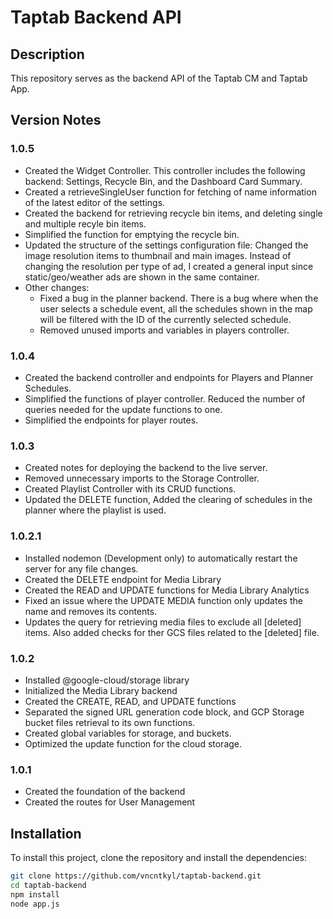 # Taptab Backend API

## Description

This repository serves as the backend API of the Taptab CM and Taptab App.

## Version Notes

### 1.0.5
- Created the Widget Controller. This controller includes the following backend: Settings, Recycle Bin, and the Dashboard Card Summary.
- Created a retrieveSingleUser function for fetching of name information of the latest editor of the settings.
- Created the backend for retrieving recycle bin items, and deleting single and multiple recyle bin items.
- Simplified the function for emptying the recycle bin.
- Updated the structure of the settings configuration file: Changed the image resolution items to thumbnail and main images. Instead of changing the resolution per type of ad, I created a general input since static/geo/weather ads are shown in the same container.
- Other changes: 
    - Fixed a bug in the planner backend. There is a bug where when the user selects a schedule event, all the schedules shown in the map will be filtered with the ID of the currently selected schedule. 
    - Removed unused imports and variables in players controller.

### 1.0.4
- Created the backend controller and endpoints for Players and Planner Schedules.
- Simplified the functions of player controller. Reduced the number of queries needed for the update functions to one.
- Simplified the endpoints for player routes.

### 1.0.3
- Created notes for deploying the backend to the live server.
- Removed unnecessary imports to the Storage Controller.
- Created Playlist Controller with its CRUD functions.
- Updated the DELETE function, Added the clearing of schedules in the planner where the playlist is used.

### 1.0.2.1
- Installed nodemon (Development only) to automatically restart the server for any file changes.
- Created the DELETE endpoint for Media Library
- Created the READ and UPDATE functions for Media Library Analytics
- Fixed an issue where the UPDATE MEDIA function only updates the name and removes its contents.
- Updates the query for retrieving media files to exclude all [deleted] items. Also added checks for ther GCS files related to the [deleted] file. 

### 1.0.2
- Installed @google-cloud/storage library
- Initialized the Media Library backend
- Created the CREATE, READ, and UPDATE functions
- Separated the signed URL generation code block, and GCP Storage bucket files retrieval to its own functions.
- Created global variables for storage, and buckets.
- Optimized the update function for the cloud storage.

### 1.0.1
- Created the foundation of the backend
- Created the routes for User Management

## Installation

To install this project, clone the repository and install the dependencies:

```bash
git clone https://github.com/vncntkyl/taptab-backend.git
cd taptab-backend
npm install
node app.js
